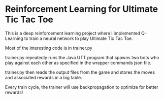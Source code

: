 # Reinforcement Learning for Ultimate Tic Tac Toe
This is a deep reinforcement learning project where I implemented Q-Learning to train a neural network to play Ultimate Tic Tac Toe.

Most of the interesting code is in trainer.py

trainer.py repeatedly runs the Java UTT program that spawns two bots who play against each other as specified in the wrapper commands json file.

trainer.py then reads the output files from the game and stores the moves and associated rewards in a big table.

Every train cycle, the trainer will use backpropagation to optimize for better rewards!
